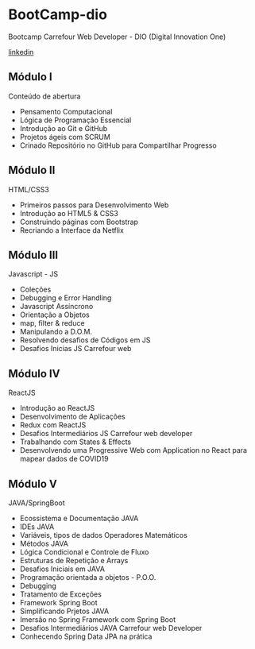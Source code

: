 # BootCamp-dio

Bootcamp Carrefour Web Developer - DIO  (Digital Innovation One)

[linkedin](https://www.linkedin.com/in/bruno-jos%C3%A9-marques-da-silva-8a432316b/)


## Módulo I

Conteúdo de abertura

 - Pensamento Computacional
 - Lógica de Programação Essencial
 - Introdução ao Git e GitHub
 - Projetos ágeis com SCRUM
 - Crinado Repositório no GitHub para Compartilhar Progresso

## Módulo II

HTML/CSS3

 - Primeiros passos para Desenvolvimento Web
 - Introdução ao HTML5 & CSS3
 - Construindo páginas com Bootstrap
 - Recriando a Interface da Netflix 

## Módulo III

Javascript - JS

 - Coleções
 - Debugging e Error Handling
 - Javascript Assíncrono
 - Orientação a Objetos
 - map, filter & reduce
 - Manipulando a D.O.M.
 - Resolvendo desafios de Códigos em JS
 - Desafios Inicias JS Carrefour web 

## Módulo IV

ReactJS

 - Introdução ao ReactJS
 - Desenvolvimento de Aplicações
 - Redux com ReactJS
 - Desafios Intermediários JS Carrefour web developer
 - Trabalhando com States & Effects
 - Desenvolvendo uma Progressive Web com Application no React para mapear dados de COVID19

## Módulo V

JAVA/SpringBoot

 - Ecossistema e Documentação JAVA
 - IDEs JAVA
 - Variáveis, tipos de dados  Operadores Matemáticos
 - Métodos JAVA
 - Lógica Condicional e Controle de Fluxo
 - Estruturas de Repetição e Arrays 
 - Desafios Iniciais em JAVA
 - Programação orientada a objetos - P.O.O.
 - Debugging
 - Tratamento de Exceções
 - Framework Spring Boot
 - Simplificando Prjetos JAVA
 - Imersão no Spring Framework com Spring Boot
 - Desafios Intermediários JAVA Carrefour web Developer
 - Conhecendo Spring Data JPA na prática  

